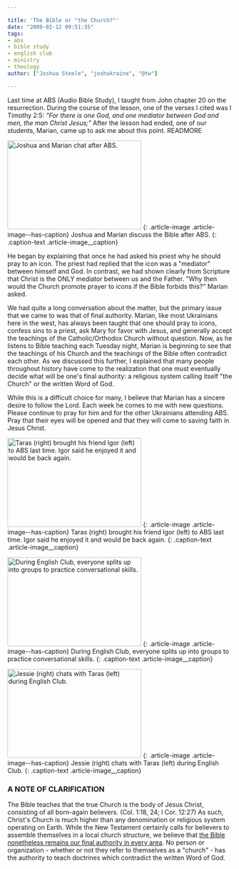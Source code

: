 ```yaml
---

title: 'The Bible or "the Church?"'
date: "2009-02-12 09:51:35"
tags:
- abs
- bible study
- english club
- ministry
- theology
author: ["Joshua Steele", "joshukraine", "@tw"]

---
```


Last time at ABS (Audio Bible Study), I taught from John chapter 20 on the resurrection. During the course of the lesson, one of the verses I cited was I Timothy 2:5: *"For there is one God, and one mediator between God and men, the man Christ Jesus;"* After the lesson had ended, one of our students, Marian, came up to ask me about this point. READMORE

<a href="//d21yo20tm8bmc2.cloudfront.net/2009/02/dsc_4871.jpg"><img class="size-medium wp-image-431" title="dsc_4871" src="//d21yo20tm8bmc2.cloudfront.net/2009/02/dsc_4871-300x199.jpg" alt="Joshua and Marian chat after ABS." width="300" height="199" /></a>
{: .article-image .article-image--has-caption}
Joshua and Marian discuss the Bible after ABS.
{: .caption-text .article-image__caption}

He began by explaining that once he had asked his priest why he should pray to an icon. The priest had replied that the icon was a "mediator" between himself and God. In contrast, we had shown clearly from Scripture that Christ is the ONLY mediator between us and the Father. "Why then would the Church promote prayer to icons if the Bible forbids this?" Marian asked.

We had quite a long conversation about the matter, but the primary issue that we came to was that of final authority. Marian, like most Ukrainians here in the west, has always been taught that one should pray to icons, confess sins to a priest, ask Mary for favor with Jesus, and generally accept the teachings of the Catholic/Orthodox Church without question. Now, as he listens to Bible teaching each Tuesday night, Marian is beginning to see that the teachings of his Church and the teachings of the Bible often contradict each other. As we discussed this further, I explained that many people throughout history have come to the realization that one must eventually decide what will be one's final authority: a religious system calling itself "the Church" or the written Word of God.

While this is a difficult choice for many, I believe that Marian has a sincere desire to follow the Lord. Each week he comes to me with new questions. Please continue to pray for him and for the other Ukrainians attending ABS. Pray that their eyes will be opened and that they will come to saving faith in Jesus Christ.

<a href="//d21yo20tm8bmc2.cloudfront.net/2009/02/dsc_4872.jpg"><img class="size-medium wp-image-432" title="dsc_4872" src="//d21yo20tm8bmc2.cloudfront.net/2009/02/dsc_4872-300x199.jpg" alt="Taras (right) brought his friend Igor (left) to ABS last time. Igor said he enjoyed it and would be back again." width="300" height="199" /></a>
{: .article-image .article-image--has-caption}
Taras (right) brought his friend Igor (left) to ABS last time. Igor said he enjoyed it and would be back again.
{: .caption-text .article-image__caption}

<a href="//d21yo20tm8bmc2.cloudfront.net/2009/02/dsc_4867.jpg"><img class="size-medium wp-image-435" title="dsc_4867" src="//d21yo20tm8bmc2.cloudfront.net/2009/02/dsc_4867-300x199.jpg" alt="During English Club, everyone splits up into groups to practice conversational skills." width="300" height="199" /></a>
{: .article-image .article-image--has-caption}
During English Club, everyone splits up into groups to practice conversational skills.
{: .caption-text .article-image__caption}

<a href="//d21yo20tm8bmc2.cloudfront.net/2009/02/dsc_4863.jpg"><img class="size-medium wp-image-436" title="dsc_4863" src="//d21yo20tm8bmc2.cloudfront.net/2009/02/dsc_4863-300x199.jpg" alt="Jessie (right) chats with Taras (left) during English Club." width="300" height="199" /></a>
{: .article-image .article-image--has-caption}
Jessie (right) chats with Taras (left) during English Club.
{: .caption-text .article-image__caption}

### A NOTE OF CLARIFICATION

The Bible teaches that the true Church is the body of Jesus Christ, consisting of all born-again believers. (Col. 1:18, 24; I Cor. 12:27) As such, Christ's Church is much higher than any denomination or religious system operating on Earth. While the New Testament certainly calls for believers to assemble themselves in a local church structure, we believe that <span style="text-decoration: underline;">the Bible nonetheless remains our final authority in every area</span>. No person or organization - whether or not they refer to themselves as a "church" - has the authority to teach doctrines which contradict the written Word of God.
